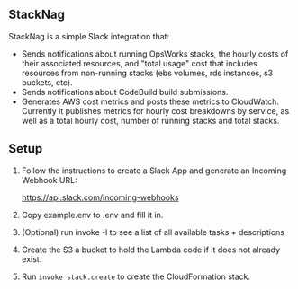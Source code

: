 ## StackNag

StackNag is a simple Slack integration that:
- Sends notifications about running OpsWorks stacks, the hourly costs of their associated resources,
and "total usage" cost that includes resources from non-running stacks
(ebs volumes, rds instances, s3 buckets, etc).
- Sends notifications about CodeBuild build submissions.
- Generates AWS cost metrics and posts these metrics to CloudWatch. 
Currently it publishes metrics for hourly cost breakdowns by service, as well as
a total hourly cost, number of running stacks and total stacks.

## Setup

1. Follow the instructions to create a Slack App and generate an 
Incoming Webhook URL:

    https://api.slack.com/incoming-webhooks

2. Copy example.env to .env and fill it in.

3. (Optional) run invoke -l to see a list of all available tasks + descriptions

4. Create the S3 a bucket to hold the Lambda code if it does not already exist.

5. Run `invoke stack.create` to create the CloudFormation stack.
